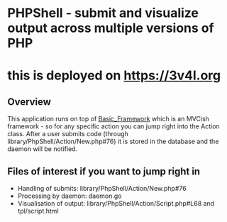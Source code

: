 # PHPShell - submit and visualize output across multiple versions of PHP
# this is deployed on https://3v4l.org

## Overview

This application runs on top of [Basic_Framework](https://github.com/SjonHortensius/Basic_Framework) which is an MVCish framework - so for any specific action you can jump right into the Action class. After a user submits code (through library/PhpShell/Action/New.php#76) it is stored in the database and the daemon will be notified.  

## Files of interest if you want to jump right in

* Handling of submits: library/PhpShell/Action/New.php#76
* Processing by daemon: daemon.go
* Visualisation of output: library/PhpShell/Action/Script.php#L68 and tpl/script.html

